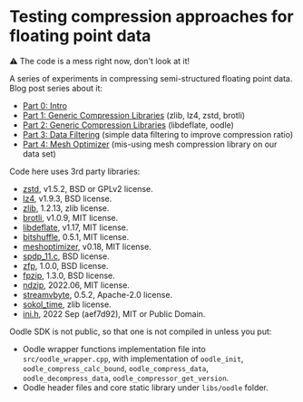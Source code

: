 # Testing compression approaches for floating point data

:warning: The code is a mess right now, don't look at it!

A series of experiments in compressing semi-structured floating point data. Blog post series about it:

* [Part 0: Intro](https://aras-p.info/blog/2023/01/29/Float-Compression-0-Intro/)
* [Part 1: Generic Compression Libraries](https://aras-p.info/blog/2023/01/29/Float-Compression-1-Generic/) (zlib, lz4, zstd, brotli)
* [Part 2: Generic Compression Libraries](https://aras-p.info/blog/2023/01/29/Float-Compression-1-Generic/) (libdeflate, oodle)
* [Part 3: Data Filtering](https://aras-p.info/blog/2023/02/01/Float-Compression-3-Filters/) (simple data filtering to improve compression ratio)
* [Part 4: Mesh Optimizer](https://aras-p.info/blog/2023/02/02/Float-Compression-4-Mesh-Optimizer/) (mis-using mesh compression library on our data set)

Code here uses 3rd party libraries:
* [zstd](https://github.com/facebook/zstd), v1.5.2, BSD or GPLv2 license.
* [lz4](https://github.com/lz4/lz4), v1.9.3, BSD license.
* [zlib](https://github.com/madler/zlib), 1.2.13, zlib license.
* [brotli](https://github.com/google/brotli), v1.0.9, MIT license.
* [libdeflate](https://github.com/ebiggers/libdeflate), v1.17, MIT license.
* [bitshuffle](https://github.com/kiyo-masui/bitshuffle), 0.5.1, MIT license.
* [meshoptimizer](https://github.com/zeux/meshoptimizer), v0.18, MIT license.
* [spdp_11.c](https://userweb.cs.txstate.edu/~burtscher/research/SPDPcompressor/), BSD license.
* [zfp](https://github.com/LLNL/zfp), 1.0.0, BSD license.
* [fpzip](https://github.com/LLNL/fpzip), 1.3.0, BSD license.
* [ndzip](https://github.com/celerity/ndzip), 2022.06, MIT license.
* [streamvbyte](https://github.com/lemire/streamvbyte), 0.5.2, Apache-2.0 license.
* [sokol_time](https://github.com/floooh/sokol), zlib license.
* [ini.h](https://github.com/mattiasgustavsson/libs/blob/main/ini.h), 2022 Sep (aef7d92), MIT or Public Domain.

Oodle SDK is not public, so that one is not compiled in unless you put:
* Oodle wrapper functions implementation file into `src/oodle_wrapper.cpp`,
  with implementation of `oodle_init`, `oodle_compress_calc_bound`,
  `oodle_compress_data`, `oodle_decompress_data`, `oodle_compressor_get_version`.
* Oodle header files and core static library under `libs/oodle` folder.
